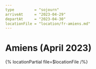 ```yaml
---
type         = "sojourn"
arriveAt     = "2023-04-29"
departAt     = "2023-04-30"
locationFile = "location/fr-amiens.md"
---
```


# Amiens (April 2023)

{% locationPartial file=$locationFile /%} 
